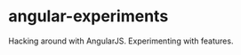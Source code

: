 angular-experiments
===================

Hacking around with AngularJS. Experimenting with features.
